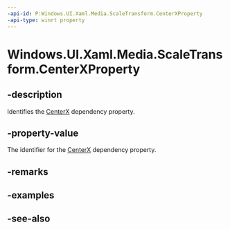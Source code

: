 ```yaml
---
-api-id: P:Windows.UI.Xaml.Media.ScaleTransform.CenterXProperty
-api-type: winrt property
---
```


<!-- Property syntax
public Windows.UI.Xaml.DependencyProperty CenterXProperty { get; }
-->

# Windows.UI.Xaml.Media.ScaleTransform.CenterXProperty

## -description
Identifies the [CenterX](scaletransform_centerx.md) dependency property.



## -property-value
The identifier for the [CenterX](scaletransform_centerx.md) dependency property.

## -remarks

## -examples

## -see-also
